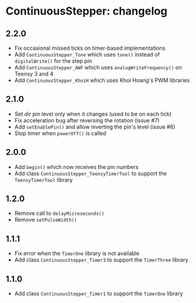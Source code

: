 ContinuousStepper: changelog
============================

2.2.0
-----

* Fix occasional missed ticks on timer-based implementations
* Add `ContinuousStepper_Tone` which uses `tone()` instead of `digitalWrite()` for the step pin
* Add `ContinuousStepper_AWF` which uses `analogWriteFrequency()` on Teensy 3 and 4
* Add `ContinuousStepper_KhoiH` which uses Khoi Hoang's PWM libraries

2.1.0
-----

* Set *dir* pin level only when it changes (used to be on each tick)
* Fix acceleration bug after reversing the rotation (issue #7)
* Add `setEnablePin()` and allow inverting the pin's level (issue #6)
* Stop timer when `powerOff()` is called

2.0.0
-----

* Add `begin()` which now receives the pin numbers
* Add class `ContinuousStepper_TeensyTimerTool` to support the `TeensyTimerTool` library

1.2.0
-----

* Remove call to `delayMicroseconds()`
* Remove `setPulseWidth()`

1.1.1
-----

* Fix error when the `TimerOne` library is not available
* Add class `ContinuousStepper_Timer3` to support the `TimerThree` library

1.1.0
-----

* Add class `ContinuousStepper_Timer1` to support the `TimerOne` library
